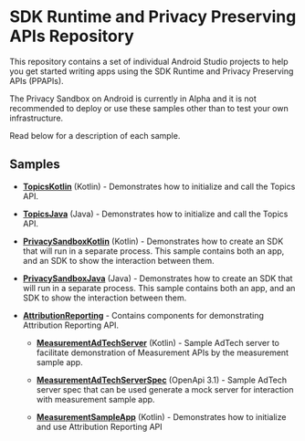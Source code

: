 SDK Runtime and Privacy Preserving APIs Repository
==================================================

This repository contains a set of individual Android Studio projects to help you get started writing apps using the SDK Runtime and Privacy Preserving APIs (PPAPIs).

The Privacy Sandbox on Android is currently in Alpha and it is not recommended to deploy or use these samples other than to test your own infrastructure.

Read below for a description of each sample.


Samples
----------

* **[TopicsKotlin](TopicsKotlin)** (Kotlin) - Demonstrates how to initialize and call the Topics API. 

* **[TopicsJava](TopicsJava)** (Java) - Demonstrates how to initialize and call the Topics API. 

* **[PrivacySandboxKotlin](PrivacySandboxKotlin)** (Kotlin) - Demonstrates how to create an SDK that will run in a separate process. This sample contains both an app, and an SDK to show the interaction between them.

* **[PrivacySandboxJava](PrivacySandboxJava)** (Java) - Demonstrates how to create an SDK that will run in a separate process. This sample contains both an app, and an SDK to show the interaction between them.

* **[AttributionReporting](AttributionReporting)** - Contains components for demonstrating Attribution Reporting API.
   * **[MeasurementAdTechServer](AttributionReporting/MeasurementAdTechServer)** (Kotlin) - Sample AdTech server to facilitate demonstration of Measurement APIs by the measurement sample app.

   * **[MeasurementAdTechServerSpec](AttributionReporting/MeasurementAdTechServerSpec)** (OpenApi 3.1) - Sample AdTech server spec that can be used generate a mock server for interaction with measurement sample app.

   * **[MeasurementSampleApp](AttributionReporting/MeasurementSampleApp)** (Kotlin) - Demonstrates how to initialize and use Attribution Reporting API

